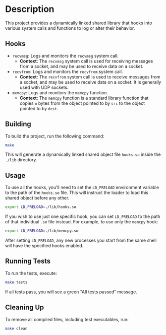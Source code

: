 # Description

This project provides a dynamically linked shared library that hooks into various system calls and functions to log or
alter their behavior.

## Hooks

- `recvmsg`: Logs and monitors the `recvmsg` system call.
    - **Context**: The `recvmsg` system call is used for receiving messages from a socket, and may be used to receive
      data on a socket.
- `recvfrom`: Logs and monitors the `recvfrom` system call.
    - **Context**: The `recvfrom` system call is used to receive messages from a socket, and may be used to receive data
      on a socket. It is generally used with UDP sockets.
- `memcpy`: Logs and monitors the `memcpy` function.
    - **Context**: The `memcpy` function is a standard library function that copies `n` bytes from the object pointed to
      by `src` to the object pointed to by `dest`.

## Building

To build the project, run the following command:

```bash
make
```

This will generate a dynamically linked shared object file `hooks.so` inside the `./lib` directory.

## Usage

To use all the hooks, you'll need to set the `LD_PRELOAD` environment variable to the path of the `hooks.so` file. This
will instruct the loader to load this shared object before any other.

```bash
export LD_PRELOAD=./lib/hooks.so
```

If you wish to use just one specific hook, you can set `LD_PRELOAD` to the path of that individual `.so` file instead.
For example, to use only the `memcpy` hook:

```bash
export LD_PRELOAD=./lib/memcpy.so
```

After setting `LD_PRELOAD`, any new processes you start from the same shell will have the specified hooks enabled.

## Running Tests

To run the tests, execute:

```bash
make tests
```

If all tests pass, you will see a green "All tests passed" message.

## Cleaning Up

To remove all compiled files, including test executables, run:

```bash
make clean
```
